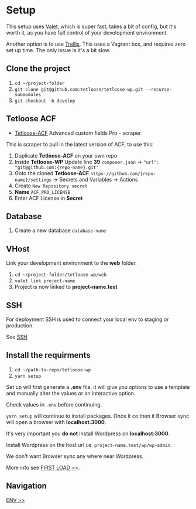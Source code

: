 # Setup

This setup uses [Valet](https://laravel.com/docs/9.x/), which is super fast, takes a bit of config, but it's worth it, as you have full control of your development environment.

Another option is to use [Trellis](https://roots.io/trellis/docs/installation/). This uses a Vagrant box, and requires zero set up time. The only issue is it's a bit slow.

## Clone the project

1. `cd ~/project-folder`
2. `git clone git@github.com:tetloose/tetloose-wp.git --recurse-submodules`
3. `git checkout -b develop`

## Tetloose ACF

- [Tetloose-ACF](https://github.com/tetloose/tetloose-ACF) Advanced custom fields Pro - scraper

This is scraper to pull in the latest version of ACF, to use this:

1. Duplicate **Tetloose-ACF** on your own repo
2. Inside **Tetloose-WP** Update line **39** `composer.json` -> `"url": "git@github.com:{repo-name}.git"`
3. Goto the cloned **Tetloose-ACF** `https://github.com/{repo-name}/settings` -> Secrets and Variables -> Actions
4. Create `New Repository secret`
5. **Name** `ACF_PRO_LICENSE`
6. Enter ACF License in **Secret**

## Database

1. Create a new database `database-name`

## VHost

Link your development environment to the **web** folder.

1. `cd ~/project-folder/tetloose-wp/web`
2. `valet link project-name`
3. Project is now linked to **project-name.test**

## SSH

For deployment SSH is used to connect your local env to staging or production.

See [SSH](ssh.md)

## Install the requirments

1. `cd ~/path-to-repo/tetloose-wp`
2. `yarn setup`

Set up will first generate a **.env** file, it will give you options to use a template and manually alter the values or an interactive option.

Check values in `.env` before continuing.

`yarn setup` will continue to install packages. Once it co then it Browser sync will open a browser with  **localhost:3000**.

It's very important you **do not** install Wordpress on **localhost:3000**.

Install Wordpress on the host url i.e. `project-name.test/wp/wp-admin`.

We don't want Browser sync any where near Wordpress.

More info see [FIRST LOAD >>](../Wordpress/first-load.md).

## Navigation

[ENV >>](env.md)
